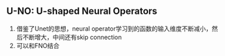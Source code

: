 ## U-NO: U-shaped Neural Operators
1. 借鉴了Unet的思想，neural operator学习到的函数的输入维度不断减小，然后不断增大，中间还有skip connection
2. 可以和FNO结合